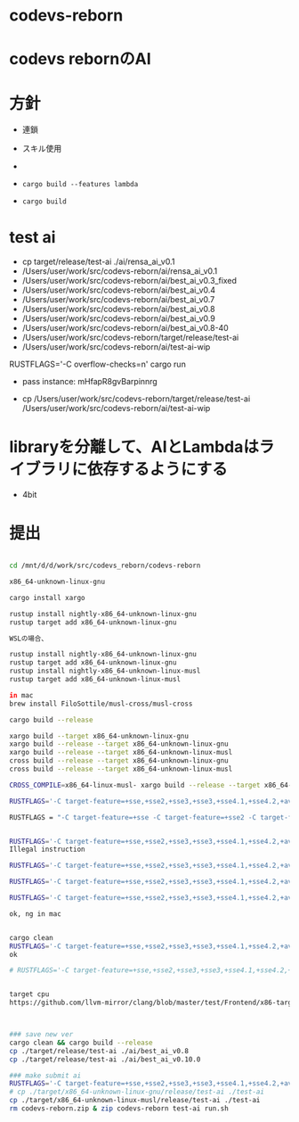 # codevs-reborn

# codevs rebornのAI

# 方針
* 連鎖
* スキル使用
* 


* `cargo build --features lambda`
* `cargo build`


# test ai
* cp target/release/test-ai ./ai/rensa_ai_v0.1
* /Users/user/work/src/codevs-reborn/ai/rensa_ai_v0.1
* /Users/user/work/src/codevs-reborn/ai/best_ai_v0.3_fixed
* /Users/user/work/src/codevs-reborn/ai/best_ai_v0.4
* /Users/user/work/src/codevs-reborn/ai/best_ai_v0.7
* /Users/user/work/src/codevs-reborn/ai/best_ai_v0.8
* /Users/user/work/src/codevs-reborn/ai/best_ai_v0.9
* /Users/user/work/src/codevs-reborn/ai/best_ai_v0.8-40
* /Users/user/work/src/codevs-reborn/target/release/test-ai
* /Users/user/work/src/codevs-reborn/ai/test-ai-wip

RUSTFLAGS='-C overflow-checks=n' cargo run

* pass instance: mHfapR8gvBarpinnrg

* cp /Users/user/work/src/codevs-reborn/target/release/test-ai /Users/user/work/src/codevs-reborn/ai/test-ai-wip

# libraryを分離して、AIとLambdaはライブラリに依存するようにする
* 4bit



# 提出
```bash

cd /mnt/d/d/work/src/codevs_reborn/codevs-reborn

x86_64-unknown-linux-gnu

cargo install xargo

rustup install nightly-x86_64-unknown-linux-gnu
rustup target add x86_64-unknown-linux-gnu

WSLの場合、

rustup install nightly-x86_64-unknown-linux-gnu
rustup target add x86_64-unknown-linux-gnu
rustup install nightly-x86_64-unknown-linux-musl
rustup target add x86_64-unknown-linux-musl

in mac
brew install FiloSottile/musl-cross/musl-cross

cargo build --release

xargo build --target x86_64-unknown-linux-gnu
xargo build --release --target x86_64-unknown-linux-gnu
xargo build --release --target x86_64-unknown-linux-musl
cross build --release --target x86_64-unknown-linux-gnu
cross build --release --target x86_64-unknown-linux-musl

CROSS_COMPILE=x86_64-linux-musl- xargo build --release --target x86_64-unknown-linux-musl

RUSTFLAGS='-C target-feature=+sse,+sse2,+sse3,+sse3,+sse4.1,+sse4.2,+avx,+avx2,+fma -C target-cpu=cortex-a75' xargo build --release --target x86_64-unknown-linux-gnu

RUSTFLAGS = "-C target-feature=+sse -C target-feature=+sse2 -C target-feature=+sse3 -C target-feature=+sse4.1 -C target-feature=+sse4.2 -C target-feature=+popcnt -C target-feature=+lzcnt"


RUSTFLAGS='-C target-feature=+sse,+sse2,+sse3,+sse3,+sse4.1,+sse4.2,+avx,+avx2,+fma -C target-cpu=skylake-avx512' xargo build --release --target x86_64-unknown-linux-gnu
Illegal instruction

RUSTFLAGS='-C target-feature=+sse,+sse2,+sse3,+sse3,+sse4.1,+sse4.2,+avx,+avx2,+fma -C target-cpu=skylake' xargo build --release --target x86_64-unknown-linux-gnu

RUSTFLAGS='-C target-feature=+sse,+sse2,+sse3,+sse3,+sse4.1,+sse4.2,+avx,+avx2,+fma -C target-cpu=skylake' xargo build --release --target x86_64-unknown-linux-musl

RUSTFLAGS='-C target-feature=+sse,+sse2,+sse3,+sse3,+sse4.1,+sse4.2,+avx,+avx2,+fma -C target-cpu=skylake' cross build --release --target x86_64-unknown-linux-musl

ok, ng in mac


cargo clean
RUSTFLAGS='-C target-feature=+sse,+sse2,+sse3,+sse3,+sse4.1,+sse4.2,+avx,+avx2,+fma -C target-cpu=skylake' CROSS_COMPILE=x86_64-linux-musl- cargo build --release --target=x86_64-unknown-linux-musl
ok

# RUSTFLAGS='-C target-feature=+sse,+sse2,+sse3,+sse3,+sse4.1,+sse4.2,+avx,+avx2,+fma -C target-cpu=skylake' CROSS_COMPILE=x86_64-linux-musl- cross build --release --target=x86_64-unknown-linux-musl


target cpu
https://github.com/llvm-mirror/clang/blob/master/test/Frontend/x86-target-cpu.c



### save new ver
cargo clean && cargo build --release
cp ./target/release/test-ai ./ai/best_ai_v0.8
cp ./target/release/test-ai ./ai/best_ai_v0.10.0

### make submit ai
RUSTFLAGS='-C target-feature=+sse,+sse2,+sse3,+sse3,+sse4.1,+sse4.2,+avx,+avx2,+fma -C target-cpu=skylake' CROSS_COMPILE=x86_64-linux-musl- cargo build --release --target=x86_64-unknown-linux-musl
# cp ./target/x86_64-unknown-linux-gnu/release/test-ai ./test-ai
cp ./target/x86_64-unknown-linux-musl/release/test-ai ./test-ai
rm codevs-reborn.zip & zip codevs-reborn test-ai run.sh

```


